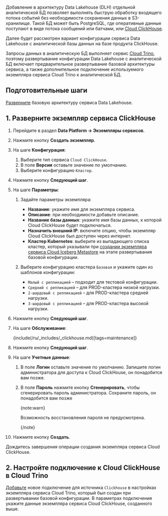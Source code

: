 Добавление в архитектуру Data Lakehouse (DLH) отдельной аналитической БД позволяет выполнять быструю обработку входящего потока событий без необходимости сохранения данных в S3-хранилище. Такой БД может быть PostgreSQL, где оперативные данные поступают в виде потока сообщений или батчами, или [Cloud ClickHouse](/ru/data-platform/clickhouse).

Далее будет рассмотрен вариант конфигурации сервиса Data Lakehouse с аналитической базы данных на базе продукта ClickHouse.

Запросы данных в аналитическую БД выполняет сервис [Cloud Trino](/ru/data-platform/trino), поэтому развертывание конфигурации Data Lakehouse с аналитической БД включает предварительное развертывание базовой архитектуры сервиса, а также дополнительное подключение используемого экземпляра сервиса Cloud Trino к аналитической БД.

## Подготовительные шаги

[Разверните](../../quick-start) базовую архитектуру сервиса Data Lakehouse.

## 1. Разверните экземпляр сервиса ClickHouse

1. Перейдите в раздел **Data Platform → Экземпляры сервисов**.
1. Нажмите кнопку **Создать экземпляр**.
1. На шаге **Конфигурация**:

   1. Выберите тип сервиса `Cloud ClickHouse`.
   1. В поле **Версия** оставьте значение по умолчанию.
   1. Выберите конфигурацию `Кластер`.

1. Нажмите кнопку **Следующий шаг**.
1. На шаге **Параметры**:

   1. Задайте параметры экземпляра:

      - **Название**: укажите имя для экземпляра сервиса.
      - **Описание**: при необходимости добавьте описание.
      - **Название базы данных**: укажите имя базы данных, к которой Cloud ClickHouse будет подключаться.
      - **Назначить внешний IP**: включите опцию, чтобы экземпляр Cloud ClickHouse был доступен через интернет.
      - **Кластер Kubernetes**: выберите из выпадающего списка кластер, который указывали при [создании экземпляра сервиса Cloud Iceberg Metastore](/ru/data-platform/dlh/quick-start#create_iceberg_instance) на этапе развертывания базовой конфигурации.

   1. Выберите конфигурацию кластера `Базовая` и укажите один из шаблонов конфигурации:

      * `Малый с репликацией` – подходит для тестовой конфигурации.
      * `Средний с репликацией` – для PROD-кластера низкой нагрузки.
      * `2-шардовый с репликацией` – для PROD-кластера средней нагрузки.
      * `3-шардовый с репликацией` – для PROD-кластера высокой нагрузки.

1. Нажмите кнопку **Следующий шаг**.
1. На шаге **Обслуживание**:

    {include(/ru/_includes/_clickhouse.md)[tags=maintenance]}

1. Нажмите кнопку **Следующий шаг**.
1. На шаге **Учетные данные**:

   1. В поле **Логин** оставьте значение по умолчанию. Запишите логин администратора для доступа к Cloud ClickHouse, он понадобится вам позже.
   1. В поле **Пароль** нажмите кнопку **Сгенерировать**, чтобы сгенерировать пароль администратора. Сохраните пароль, он понадобится вам позже

        {note:warn}

        Возможность восстановления пароля не предусмотрена.

        {/note}

1. Нажмите кнопку **Создать**.

Дождитесь завершения операции создания экземпляра сервиса Cloud ClickHouse.

## 2. Настройте подключение к Cloud ClickHouse в Cloud Trino

[Добавьте](/ru/data-platform/trino/instructions/management#add_connect) новое подключение для источника `Clickhouse` в настройках экземпляра сервиса Cloud Trino, который был создан при развертывании базовой конфигурации. В параметрах подключения укажите данные экземпляра сервиса Cloud ClickHouse, созданного выше.
